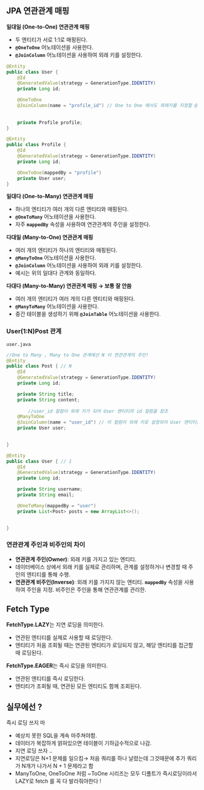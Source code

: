 ## JPA 연관관계 매핑

**일대일 (One-to-One) 연관관계 매핑**

- 두 엔티티가 서로 1:1로 매핑된다.
- **`@OneToOne`** 어노테이션을 사용한다.
- **`@JoinColumn`** 어노테이션을 사용하여 외래 키를 설정한다.

```java
@Entity
public class User {
    @Id
    @GeneratedValue(strategy = GenerationType.IDENTITY)
    private Long id;

    @OneToOne
    @JoinColumn(name = "profile_id") // One to One 에서도 외래키를 지정할 @JoinColumn 필
    
    
    private Profile profile;
}

@Entity
public class Profile {
    @Id
    @GeneratedValue(strategy = GenerationType.IDENTITY)
    private Long id;

    @OneToOne(mappedBy = "profile")
    private User user;
}

```

**일대다 (One-to-Many) 연관관계 매핑**

- 하나의 엔티티가 여러 개의 다른 엔티티와 매핑된다.
- **`@OneToMany`** 어노테이션을 사용한다.
- 자주 **`mappedBy`** 속성을 사용하여 연관관계의 주인을 설정한다.

**다대일 (Many-to-One) 연관관계 매핑**

- 여러 개의 엔티티가 하나의 엔티티와 매핑된다.
- **`@ManyToOne`** 어노테이션을 사용한다.
- **`@JoinColumn`** 어노테이션을 사용하여 외래 키를 설정한다.
- 예시는 위의 일대다 관계와 동일하다.

**다대다 (Many-to-Many) 연관관계 매핑 → 보통 잘 안씀**

- 여러 개의 엔티티가 여러 개의 다른 엔티티와 매핑된다.
- **`@ManyToMany`** 어노테이션을 사용한다.
- 중간 테이블을 생성하기 위해 **`@JoinTable`** 어노테이션을 사용한다.

### User(1:N)Post 관계

`user.java`

```java
//One to Many , Many to One 관계에선 N 이 연관관계의 주인!
@Entity
public class Post { // N
    @Id
    @GeneratedValue(strategy = GenerationType.IDENTITY)
    private Long id;

    private String title;
    private String content;
	
		//user_id 컬럼이 외래 키가 되어 User 엔티티의 id 컬럼을 참조
    @ManyToOne
    @JoinColumn(name = "user_id") // 이 컬럼이 외래 키로 설정되어 User 엔티티를 참조함
    private User user;

    
}
```

```java
@Entity
public class User { // 1
    @Id
    @GeneratedValue(strategy = GenerationType.IDENTITY)
    private Long id;

    private String username;
    private String email;

    @OneToMany(mappedBy = "user")
    private List<Post> posts = new ArrayList<>();

    
}
```

### **연관관계 주인과 비주인의 차이**

- **연관관계 주인(Owner)**: 외래 키를 가지고 있는 엔티티.
- 데이터베이스 상에서 외래 키를 실제로 관리하며, 관계를 설정하거나 변경할 때 주인의 엔티티를 통해 수행.
- **연관관계 비주인(Inverse)**: 외래 키를 가지지 않는 엔티티. **`mappedBy`** 속성을 사용하여 주인을 지정. 비주인은 주인을 통해 연관관계를 관리한.

## Fetch Type

**FetchType.LAZY**는 지연 로딩을 의미한다.

- 연관된 엔티티를 실제로 사용할 때 로딩한다.
- 엔티티가 처음 조회될 때는 연관된 엔티티가 로딩되지 않고, 해당 엔티티를 접근할 때 로딩된다.

**FetchType.EAGER**는 즉시 로딩을 의미한다.

- 연관된 엔티티를 즉시 로딩한다.
- 엔티티가 조회될 때, 연관된 모든 엔티티도 함께 조회된다.

## 실무에선 ?

즉시 로딩 쓰지 마

- 예상치 못한 SQL을 계속 마주쳐야함.
- 데이터가 복잡하게 얽혀있으면 테이블이 기하급수적으로 나감.
- 지연 로딩 쓰자 ..
- 지연로딩은 N+1 문제를 일으킴→ 처음 쿼리를 하나 날렸는데 그것때문에 추가 쿼리가 N개가 나가서 N + 1 문제라고 함
- ManyToOne, OneToOne 처럼 ~ToOne 시리즈는 모두 디폴트가 즉시로딩이라서 LAZY로 fetch 를 꼭 다 발라줘야한다 !
